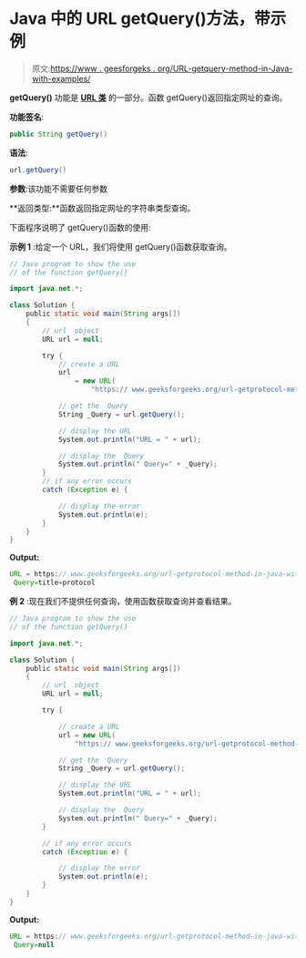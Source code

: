 # Java 中的 URL getQuery()方法，带示例

> 原文:[https://www . geesforgeks . org/URL-getquery-method-in-Java-with-examples/](https://www.geeksforgeeks.org/url-getquery-method-in-java-with-examples/)

**getQuery()** 功能是 **[URL 类](https://www.geeksforgeeks.org/url-class-java-examples/)** 的一部分。函数 getQuery()返回指定网址的查询。

**功能签名**:

```java
public String getQuery()
```

**语法**:

```java
url.getQuery()
```

**参数**:该功能不需要任何参数

**返回类型:**函数返回指定网址的字符串类型查询。

下面程序说明了 getQuery()函数的使用:

**示例 1** :给定一个 URL，我们将使用 getQuery()函数获取查询。

```java
// Java program to show the use
// of the function getQuery()

import java.net.*;

class Solution {
    public static void main(String args[])
    {
        // url  object
        URL url = null;

        try {
            // create a URL
            url
                = new URL(
                    "https:// www.geeksforgeeks.org/url-getprotocol-method-in-java-with-examples?title=protocol");

            // get the  Query
            String _Query = url.getQuery();

            // display the URL
            System.out.println("URL = " + url);

            // display the  Query
            System.out.println(" Query=" + _Query);
        }
        // if any error occurs
        catch (Exception e) {

            // display the error
            System.out.println(e);
        }
    }
}
```

**Output:**

```java
URL = https:// www.geeksforgeeks.org/url-getprotocol-method-in-java-with-examples?title=protocol
 Query=title=protocol

```

**例 2** :现在我们不提供任何查询，使用函数获取查询并查看结果。

```java
// Java program to show the use
// of the function getQuery()

import java.net.*;

class Solution {
    public static void main(String args[])
    {
        // url  object
        URL url = null;

        try {

            // create a URL
            url = new URL(
                "https:// www.geeksforgeeks.org/url-getprotocol-method-in-java-with-examples");

            // get the  Query
            String _Query = url.getQuery();

            // display the URL
            System.out.println("URL = " + url);

            // display the  Query
            System.out.println(" Query=" + _Query);
        }

        // if any error occurs
        catch (Exception e) {

            // display the error
            System.out.println(e);
        }
    }
}
```

**Output:**

```java
URL = https:// www.geeksforgeeks.org/url-getprotocol-method-in-java-with-examples
 Query=null

```
